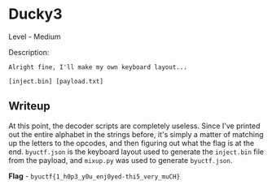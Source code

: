 # Ducky3
Level - Medium

Description:
```
Alright fine, I'll make my own keyboard layout...

[inject.bin] [payload.txt]
```

## Writeup
At this point, the decoder scripts are completely useless. Since I've printed out the entire alphabet in the strings before, it's simply a matter of matching up the letters to the opcodes, and then figuring out what the flag is at the end. `byuctf.json` is the keyboard layout used to generate the `inject.bin` file from the payload, and `mixup.py` was used to generate `byuctf.json`.

**Flag** - `byuctf{1_h0p3_y0u_enj0yed-thi5_very_muCH}`